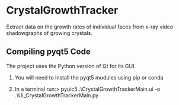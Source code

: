 # CrystalGrowthTracker

Extract data on the growth rates of individual faces from x-ray video shadowgraphs of growing crystals.

## Compiling pyqt5 Code

The project uses the Python version of Qt for its GUI.

1. You will need to install the pyqt5 modules using pip or conda

2. In a terminal run:> pyuic5 .\CrystalGrowthTrackerMain.ui -o .\Ui_CrystalGrowthTrackerMain.py
